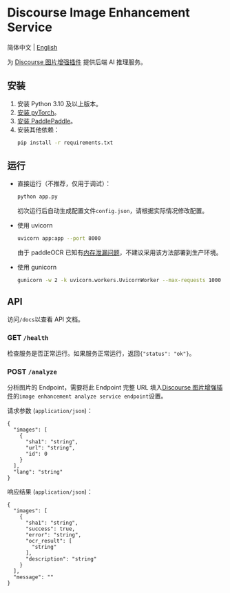 #  Discourse Image Enhancement Service

简体中文 | [English](README.en.md)

为 [Discourse 图片增强插件](https://github.com/ShuiyuanSJTU/discourse-image-enhancement) 提供后端 AI 推理服务。

## 安装

1. 安装 Python 3.10 及以上版本。
2. [安装 pyTorch](https://pytorch.org/get-started/locally/)。
3. [安装 PaddlePaddle](https://github.com/PaddlePaddle/Paddle)。
4. 安装其他依赖：
    ```bash
    pip install -r requirements.txt
    ```

## 运行

* 直接运行（不推荐，仅用于调试）：
    ```bash
    python app.py
    ```
    初次运行后自动生成配置文件`config.json`，请根据实际情况修改配置。

* 使用 uvicorn
    ```bash
    uvicorn app:app --port 8000
    ```
    由于 paddleOCR 已知有[内存泄漏问题](https://github.com/PaddlePaddle/PaddleOCR/issues/11639)，不建议采用该方法部署到生产环境。

* 使用 gunicorn
    ```bash
    gunicorn -w 2 -k uvicorn.workers.UvicornWorker --max-requests 1000 --timeout 120 --bind 0.0.0.0:8000 app:app
    ```

## API

访问`/docs`以查看 API 文档。

### GET `/health`

检查服务是否正常运行。如果服务正常运行，返回`{"status": "ok"}`。

### POST `/analyze`

分析图片的 Endpoint，需要将此 Endpoint 完整 URL 填入[Discourse 图片增强插件](https://github.com/ShuiyuanSJTU/discourse-image-enhancement)的`image enhancement analyze service endpoint`设置。

请求参数 (`application/json`)：
```
{
  "images": [
    {
      "sha1": "string",
      "url": "string",
      "id": 0
    }
  ],
  "lang": "string"
}
```

响应结果 (`application/json`)：
```
{
  "images": [
    {
      "sha1": "string",
      "success": true,
      "error": "string",
      "ocr_result": [
        "string"
      ],
      "description": "string"
    }
  ],
  "message": ""
}
```
